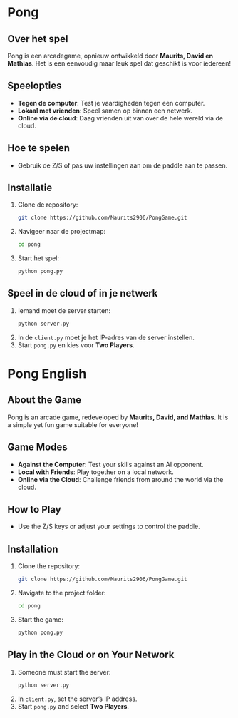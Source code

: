 # Pong

## Over het spel
Pong is een arcadegame, opnieuw ontwikkeld door **Maurits, David en Mathias**. Het is een eenvoudig maar leuk spel dat geschikt is voor iedereen!

## Speelopties
- **Tegen de computer**: Test je vaardigheden tegen een computer.
- **Lokaal met vrienden**: Speel samen op binnen een netwerk.
- **Online via de cloud**: Daag vrienden uit van over de hele wereld via de cloud.

## Hoe te spelen
- Gebruik de Z/S of pas uw instellingen aan om de paddle aan te passen.

## Installatie
1. Clone de repository:
   ```sh
   git clone https://github.com/Maurits2906/PongGame.git
   ```
2. Navigeer naar de projectmap:
   ```sh
   cd pong
   ```
3. Start het spel:
   ```sh
   python pong.py
   ```

## Speel in de cloud of in je netwerk
1. Iemand moet de server starten:
   ```sh
   python server.py
   ```
2. In de `client.py` moet je het IP-adres van de server instellen.
3. Start `pong.py` en kies voor **Two Players**.

# Pong English

## About the Game  
Pong is an arcade game, redeveloped by **Maurits, David, and Mathias**. It is a simple yet fun game suitable for everyone!  

## Game Modes  
- **Against the Computer**: Test your skills against an AI opponent.  
- **Local with Friends**: Play together on a local network.  
- **Online via the Cloud**: Challenge friends from around the world via the cloud.  

## How to Play  
- Use the Z/S keys or adjust your settings to control the paddle.  

## Installation  
1. Clone the repository:  
   ```sh
   git clone https://github.com/Maurits2906/PongGame.git
   ```  
2. Navigate to the project folder:  
   ```sh
   cd pong
   ```  
3. Start the game:  
   ```sh
   python pong.py
   ```  

## Play in the Cloud or on Your Network  
1. Someone must start the server:  
   ```sh
   python server.py
   ```  
2. In `client.py`, set the server’s IP address.  
3. Start `pong.py` and select **Two Players**.  
